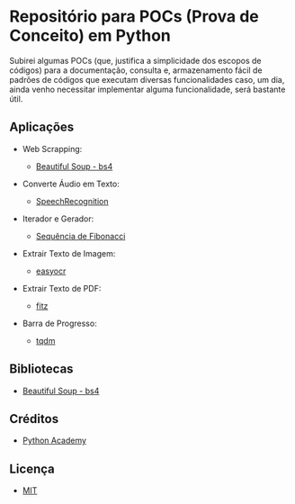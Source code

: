 # Repositório para POCs (Prova de Conceito) em Python

Subirei algumas POCs (que, justifica a simplicidade dos escopos de códigos) para a documentação, consulta e, armazenamento fácil de padrões de códigos que executam diversas funcionalidades caso, um dia, ainda venho necessitar implementar alguma funcionalidade, será bastante útil.

## Aplicações

* Web Scrapping:
    * [Beautiful Soup - bs4](./beautiful-soup)

* Converte Áudio em Texto:
    * [SpeechRecognition](./speech-recognition)

* Iterador e Gerador:
    * [Sequência de Fibonacci](./fibonacci)

* Extrair Texto de Imagem:
    * [easyocr](./easyocr)

* Extrair Texto de PDF:
    * [fitz](./fitz)

* Barra de Progresso:
    * [tqdm](./tqdm)

## Bibliotecas

* [Beautiful Soup - bs4](https://pypi.org/project/beautifulsoup4/)

## Créditos

* [Python Academy](https://github.com/PythonAcademyBrasil)

## Licença

* [MIT](https://github.com/MuriloChaves/prova-de-conceito/blob/main/LICENSE)
